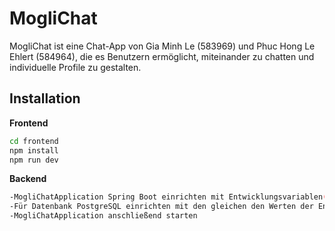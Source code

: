 # MogliChat
MogliChat ist eine Chat-App von Gia Minh Le (583969) und Phuc Hong Le Ehlert (584964), die es Benutzern ermöglicht, miteinander zu chatten 
und individuelle Profile zu gestalten.


## Installation
**Frontend**
```bash
cd frontend
npm install
npm run dev
```
**Backend**
```bash
-MogliChatApplication Spring Boot einrichten mit Entwicklungsvariablen(User, Passwort, URL)
-Für Datenbank PostgreSQL einrichten mit den gleichen den Werten der Entwicklungsvariablen
-MogliChatApplication anschließend starten
```